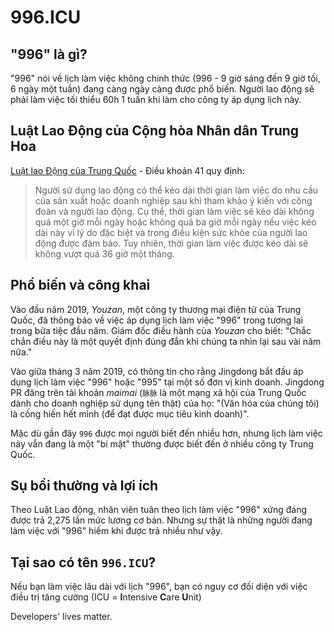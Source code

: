 996.ICU
===

## "996" là gì?

"996" nói về lịch làm việc không chính thức (996 - 9 giờ sáng đến 9 giờ tối, 6 ngày một tuần) đang càng ngày càng được phổ biến. Người lao động sẽ phải làm việc tối thiểu 60h 1 tuần khi làm cho công ty áp dụng lịch này.

## Luật Lao Động của Cộng hòa Nhân dân Trung Hoa
[Luật lao Động của Trung Quốc](http://www.china.org.cn/living_in_china/abc/2009-07/15/content_18140508.htm) - Điều khoản 41 quy định:

> Người sử dụng lao động có thể kéo dài thời gian làm việc do nhu cầu của sản xuất hoặc doanh nghiệp sau khi tham khảo ý kiến với công đoàn và người lao động. Cụ thể, thời gian làm việc sẽ kéo dài không quá một giờ mỗi ngày hoặc không quá ba giờ mỗi ngày nếu việc kéo dài này vì lý do đặc biệt và trong điều kiện sức khỏe của người lao động được đảm bảo. Tuy nhiên, thời gian làm việc được kéo dài sẽ không vượt quá 36 giờ một tháng.

## Phổ biến và công khai

Vào đầu năm 2019, _Youzan_, một công ty thương mại điện tử của Trung Quốc, đã thông báo về việc áp dụng lịch làm việc "996" trong tương lai trong bữa tiệc đầu năm. Giám đốc điều hành của _Youzan_ cho biết: "Chắc chắn điều này là một quyết định đúng đắn khi chúng ta nhìn lại sau vài năm nữa."

Vào giữa tháng 3 năm 2019, có thông tin cho rằng Jingdong bắt đầu áp dụng lịch làm việc "996" hoặc "995" tại một số đơn vị kinh doanh. Jingdong PR đăng trên tài khoản _maimai_ (`脉脉` là một mạng xã hội của Trung Quốc dành cho doanh nghiệp sử dụng tên thật) của họ: "(Văn hóa của chúng tôi) là cống hiến hết mình (để đạt được mục tiêu kinh doanh)".

Mặc dù gần đây `996` được mọi người biết đến nhiều hơn, nhưng lịch làm việc này vẫn đang là một "bí mật" thường được biết đến ở nhiều công ty Trung Quốc.

## Sụ bồi thường và lợi ích

Theo Luật Lao động, nhân viên tuân theo lịch làm việc "996" xứng đáng được trả 2,275 lần mức lương cơ bản. Nhưng sự thật là những người đang làm việc với "996" hiếm khi được trả nhiều như vậy.

## Tại sao có tên `996.ICU`?

Nếu bạn làm việc lâu dài với lịch "996", bạn có nguy cơ đối diện với việc điều trị tăng cường (ICU = **I**ntensive **C**are **U**nit)

Developers' lives matter.
